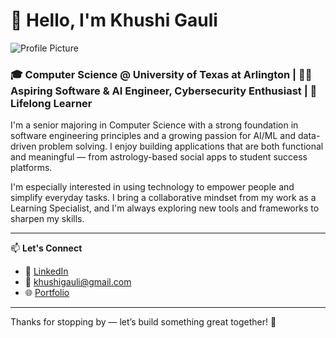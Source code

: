 # 👋 Hello, I'm Khushi Gauli

![Profile Picture](https://your-image-link.com) <!-- Replace this with the actual image URL -->

### 🎓 Computer Science @ University of Texas at Arlington | 👩‍💻 Aspiring Software & AI Engineer, Cybersecurity Enthusiast | 🌟 Lifelong Learner

I'm a senior majoring in Computer Science with a strong foundation in software engineering principles and a growing passion for AI/ML and data-driven problem solving. I enjoy building applications that are both functional and meaningful — from astrology-based social apps to student success platforms.

I'm especially interested in using technology to empower people and simplify everyday tasks. I bring a collaborative mindset from my work as a Learning Specialist, and I'm always exploring new tools and frameworks to sharpen my skills.

---

📫 **Let's Connect**

- 🔗 [LinkedIn](https://www.linkedin.com/in/khushigauli/)
- 📧 khushigauli@gmail.com
- 🌐 [Portfolio](https://shi-web.github.io/Portfolio/)

---

Thanks for stopping by — let’s build something great together! 🚀
